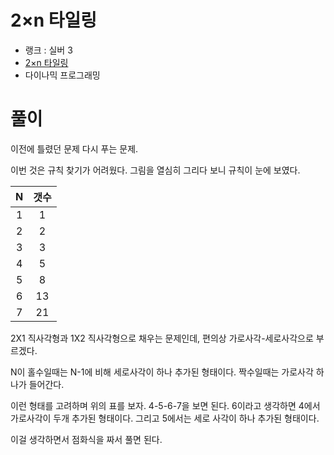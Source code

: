 # 2×n 타일링

- 랭크 : 실버 3
- [2×n 타일링](https://www.acmicpc.net/problem/11726)
- 다이나믹 프로그래밍

# 풀이

이전에 틀렸던 문제 다시 푸는 문제.

이번 것은 규칙 찾기가 어려웠다. 그림을 열심히 그리다 보니 규칙이 눈에 보였다.

|N|갯수|
|:---:|:---:|
|1|1|
|2|2|
|3|3|
|4|5|
|5|8|
|6|13|
|7|21|

2X1 직사각형과 1X2 직사각형으로 채우는 문제인데, 편의상 가로사각-세로사각으로 부르겠다.

N이 홀수일때는 N-1에 비해 세로사각이 하나 추가된 형태이다. 짝수일때는 가로사각 하나가 들어간다.

이런 형태를 고려하며 위의 표를 보자. 4-5-6-7을 보면 된다. 6이라고 생각하면 4에서 가로사각이 두개 추가된 형태이다. 그리고 5에서는 세로 사각이 하나 추가된 형태이다.

이걸 생각하면서 점화식을 짜서 풀면 된다.